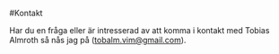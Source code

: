 #Kontakt

Har du en fråga eller är intresserad av att komma i kontakt med Tobias Almroth så nås jag på (tobalm.vim@gmail.com).
